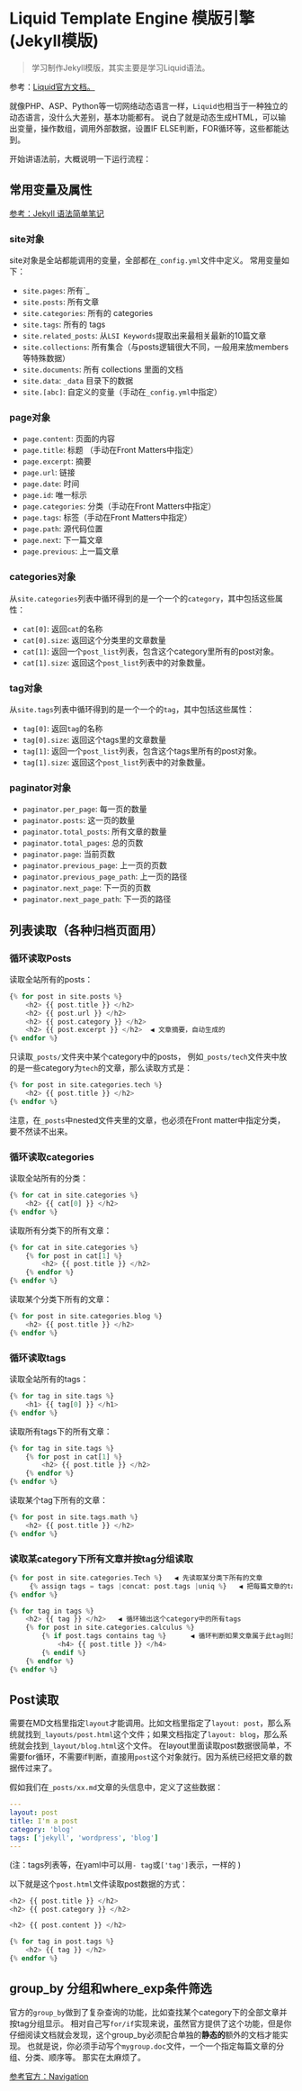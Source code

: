 # Liquid Template Engine 模版引擎 (Jekyll模版)

> 学习制作Jekyll模版，其实主要是学习Liquid语法。

参考：[Liquid官方文档。](https://shopify.github.io/liquid/)

就像PHP、ASP、Python等一切网络动态语言一样，`Liquid`也相当于一种独立的动态语言，没什么大差别，基本功能都有。
说白了就是动态生成HTML，可以输出变量，操作数组，调用外部数据，设置IF ELSE判断，FOR循环等，这些都能达到。

开始讲语法前，大概说明一下运行流程：



## 常用变量及属性

[参考：Jekyll 语法简单笔记](http://github.tiankonguse.com/blog/2014/11/10/jekyll-study.html)

### site对象
site对象是全站都能调用的变量，全部都在`_config.yml`文件中定义。
常用变量如下：
- `site.pages`: 所有`_
- `site.posts`: 所有文章
- `site.categories`: 所有的 categories
- `site.tags`: 所有的 tags
- `site.related_posts`: 从`LSI Keywords`提取出来最相关最新的10篇文章
- `site.collections`: 所有集合（与posts逻辑很大不同，一般用来放members等特殊数据）
- `site.documents`: 所有 collections 里面的文档
- `site.data`: `_data` 目录下的数据
- `site.[abc]`: 自定义的变量（手动在`_config.yml`中指定）

### page对象
- `page.content`: 页面的内容
- `page.title`: 标题 （手动在Front Matters中指定）
- `page.excerpt`: 摘要
- `page.url`: 链接
- `page.date`: 时间
- `page.id`: 唯一标示
- `page.categories`: 分类（手动在Front Matters中指定）
- `page.tags`: 标签（手动在Front Matters中指定）
- `page.path`: 源代码位置
- `page.next`: 下一篇文章
- `page.previous`: 上一篇文章

### categories对象
从`site.categories`列表中循环得到的是一个一个的`category`，其中包括这些属性：
- `cat[0]`: 返回`cat`的名称
- `cat[0].size`: 返回这个分类里的文章数量
- `cat[1]`: 返回一个`post_list`列表，包含这个category里所有的post对象。
- `cat[1].size`: 返回这个`post_list`列表中的对象数量。


### tag对象
从`site.tags`列表中循环得到的是一个一个的`tag`，其中包括这些属性：
- `tag[0]`: 返回`tag`的名称
- `tag[0].size`: 返回这个tags里的文章数量
- `tag[1]`: 返回一个`post_list`列表，包含这个tags里所有的post对象。
- `tag[1].size`: 返回这个`post_list`列表中的对象数量。


### paginator对象
- `paginator.per_page`: 每一页的数量
- `paginator.posts`: 这一页的数量
- `paginator.total_posts`: 所有文章的数量
- `paginator.total_pages`: 总的页数
- `paginator.page`: 当前页数
- `paginator.previous_page`: 上一页的页数
- `paginator.previous_page_path`: 上一页的路径
- `paginator.next_page`: 下一页的页数
- `paginator.next_page_path`: 下一页的路径


## 列表读取（各种归档页面用）
### 循环读取Posts
读取全站所有的posts：
```php
{% for post in site.posts %}
    <h2> {{ post.title }} </h2>
    <h2> {{ post.url }} </h2>
    <h2> {{ post.category }} </h2> 
    <h2> {{ post.excerpt }} </h2>  ◀︎ 文章摘要，自动生成的
{% endfor %}
```

只读取`_posts/`文件夹中某个category中的posts，
例如`_posts/tech`文件夹中放的是一些category为`tech`的文章，那么读取方式是：
```php
{% for post in site.categories.tech %}
    <h2> {{ post.title }} </h2>
{% endfor %}
```
注意，在`_posts`中nested文件夹里的文章，也必须在Front matter中指定分类，要不然读不出来。

### 循环读取categories

读取全站所有的分类：
```php
{% for cat in site.categories %}
    <h2> {{ cat[0] }} </h2>
{% endfor %}
```

读取所有分类下的所有文章：
```php
{% for cat in site.categories %}
    {% for post in cat[1] %}
        <h2> {{ post.title }} </h2>
    {% endfor %}
{% endfor %}
```

读取某个分类下所有的文章：
```php
{% for post in site.categories.blog %}
    <h2> {{ post.title }} </h2>
{% endfor %}
```

### 循环读取tags
读取全站所有的tags：
```php
{% for tag in site.tags %}
    <h1> {{ tag[0] }} </h1>
{% endfor %}
```

读取所有tags下的所有文章：
```php
{% for tag in site.tags %}
    {% for post in cat[1] %}
        <h2> {{ post.title }} </h2>
    {% endfor %}
{% endfor %}
```

读取某个tag下所有的文章：
```php
{% for post in site.tags.math %}
    <h2> {{ post.title }} </h2>
{% endfor %}
```

### 读取某category下所有文章并按tag分组读取
```php
{% for post in site.categories.Tech %}   ◀︎ 先读取某分类下所有的文章
     {% assign tags = tags |concat: post.tags |uniq %}   ◀︎ 把每篇文章的tags存到列表里，并删除重复项
{% endfor %}

{% for tag in tags %}
    <h2> {{ tag }} </h2>   ◀︎ 循环输出这个category中的所有tags
    {% for post in site.categories.calculus %}
        {% if post.tags contains tag %}      ◀︎ 循环判断如果文章属于此tag则显示出来
            <h4> {{ post.title }} </h4>
        {% endif %}
    {% endfor %}
{% endfor %}
```


## Post读取
需要在MD文档里指定`layout`才能调用。比如文档里指定了`layout: post`，那么系统就找到`_layouts/post.html`这个文件；如果文档指定了`layout: blog`，那么系统就会找到`_layout/blog.html`这个文件。
在layout里面读取post数据很简单，不需要for循环，不需要if判断，直接用`post`这个对象就行。因为系统已经把文章的数据传过来了。

假如我们在`_posts/xx.md`文章的头信息中，定义了这些数据：
```yml
---
layout: post
title: I'm a post
category: 'blog'
tags: ['jekyll', 'wordpress', 'blog']
---
```
(注：tags列表等，在yaml中可以用`- tag`或`['tag']`表示，一样的 )

以下就是这个`post.html`文件读取post数据的方式：
```php
<h2> {{ post.title }} </h2>
<h2> {{ post.category }} </h2>

<h2> {{ post.content }} </h2>

{% for tag in post.tags %}
    <h2> {{ tag }} </h2>
{% endfor %}
```


## group_by 分组和where_exp条件筛选
官方的`group_by`做到了复杂查询的功能，比如查找某个category下的全部文章并按tag分组显示。
相对自己写`for/if`实现来说，虽然官方提供了这个功能，但是你仔细阅读文档就会发现，这个group_by必须配合单独的**静态的**额外的文档才能实现。
也就是说，你必须手动写个`mygroup.doc`文件，一个一个指定每篇文章的分组、分类、顺序等。
那实在太麻烦了。

[参考官方：Navigation](https://jekyllrb.com/tutorials/navigation/#scenario-8-retrieving-items-based-on-front-matter-properties)